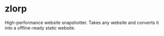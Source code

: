 # zlorp
High-performance website snapshotter. Takes any website and converts it into a offline-ready static website.
